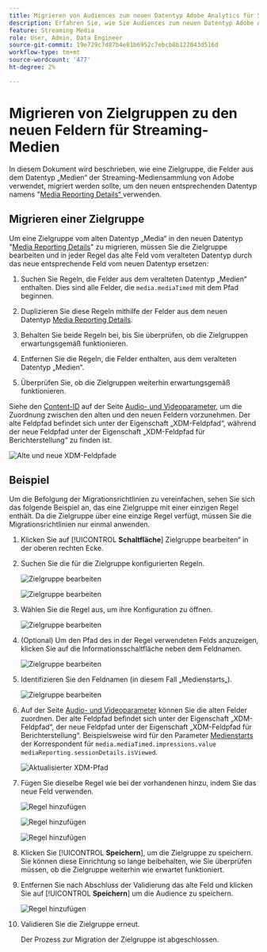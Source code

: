 ```yaml
---
title: Migrieren von Audiences zum neuen Datentyp Adobe Analytics für Streaming-Medien
description: Erfahren Sie, wie Sie Audiences zum neuen Datentyp Adobe Analytics für Streaming-Medien migrieren.
feature: Streaming Media
role: User, Admin, Data Engineer
source-git-commit: 19e729c7d87b4e81b6952c7ebcb8b122043d516d
workflow-type: tm+mt
source-wordcount: '477'
ht-degree: 2%

---
```


# Migrieren von Zielgruppen zu den neuen Feldern für Streaming-Medien

In diesem Dokument wird beschrieben, wie eine Zielgruppe, die Felder aus dem Datentyp „Medien“ der Streaming-Mediensammlung von Adobe verwendet, migriert werden sollte, um den neuen entsprechenden Datentyp namens &quot;[Media Reporting Details“ ](https://experienceleague.adobe.com/en/docs/experience-platform/xdm/data-types/media-reporting-details) verwenden.

## Migrieren einer Zielgruppe

Um eine Zielgruppe vom alten Datentyp „Media“ in den neuen Datentyp &quot;[Media Reporting Details](https://experienceleague.adobe.com/en/docs/experience-platform/xdm/data-types/media-reporting-details)&quot; zu migrieren, müssen Sie die Zielgruppe bearbeiten und in jeder Regel das alte Feld vom veralteten Datentyp durch das neue entsprechende Feld vom neuen Datentyp ersetzen:

1. Suchen Sie Regeln, die Felder aus dem veralteten Datentyp „Medien“ enthalten. Dies sind alle Felder, die `media.mediaTimed` mit dem Pfad beginnen.

1. Duplizieren Sie diese Regeln mithilfe der Felder aus dem neuen Datentyp [Media Reporting Details](https://experienceleague.adobe.com/en/docs/experience-platform/xdm/data-types/media-reporting-details).

1. Behalten Sie beide Regeln bei, bis Sie überprüfen, ob die Zielgruppen erwartungsgemäß funktionieren.

1. Entfernen Sie die Regeln, die Felder enthalten, aus dem veralteten Datentyp „Medien“.

1. Überprüfen Sie, ob die Zielgruppen weiterhin erwartungsgemäß funktionieren.

Siehe den [Content-ID](https://experienceleague.adobe.com/en/docs/media-analytics/using/implementation/variables/audio-video-parameters#content-id) auf der Seite [Audio- und Videoparameter](https://experienceleague.adobe.com/de/docs/media-analytics/using/implementation/variables/audio-video-parameters), um die Zuordnung zwischen den alten und den neuen Feldern vorzunehmen. Der alte Feldpfad befindet sich unter der Eigenschaft „XDM-Feldpfad“, während der neue Feldpfad unter der Eigenschaft „XDM-Feldpfad für Berichterstellung“ zu finden ist.

![Alte und neue XDM-Feldpfade](assets/field-paths-updated.jpeg)

## Beispiel

Um die Befolgung der Migrationsrichtlinien zu vereinfachen, sehen Sie sich das folgende Beispiel an, das eine Zielgruppe mit einer einzigen Regel enthält. Da die Zielgruppe über eine einzige Regel verfügt, müssen Sie die Migrationsrichtlinien nur einmal anwenden.

1. Klicken Sie auf [!UICONTROL **Schaltfläche**] Zielgruppe bearbeiten“ in der oberen rechten Ecke.

1. Suchen Sie die für die Zielgruppe konfigurierten Regeln.

   ![Zielgruppe bearbeiten](assets/audience-edit.jpeg)

   ![Zielgruppe bearbeiten](assets/audience-edit2.jpeg)

1. Wählen Sie die Regel aus, um ihre Konfiguration zu öffnen.

   ![Zielgruppe bearbeiten](assets/audience-edit3.jpeg)

1. (Optional) Um den Pfad des in der Regel verwendeten Felds anzuzeigen, klicken Sie auf die Informationsschaltfläche neben dem Feldnamen.

   ![Zielgruppe bearbeiten](assets/audience-edit4.jpeg)

1. Identifizieren Sie den Feldnamen (in diesem Fall „Medienstarts„).

   ![Zielgruppe bearbeiten](assets/audience-edit5.jpeg)

1. Auf der Seite [Audio- und Videoparameter](https://experienceleague.adobe.com/de/docs/media-analytics/using/implementation/variables/audio-video-parameters) können Sie die alten Felder zuordnen. Der alte Feldpfad befindet sich unter der Eigenschaft „XDM-Feldpfad“, der neue Feldpfad unter der Eigenschaft „XDM-Feldpfad für Berichterstellung“. Beispielsweise wird für den Parameter [Medienstarts](https://experienceleague.adobe.com/en/docs/media-analytics/using/implementation/variables/audio-video-parameters#media-starts) der Korrespondent für `media.mediaTimed.impressions.value` `mediaReporting.sessionDetails.isViewed`.

   ![Aktualisierter XDM-Pfad](assets/updated-xdm-path.jpeg)

1. Fügen Sie dieselbe Regel wie bei der vorhandenen hinzu, indem Sie das neue Feld verwenden.

   ![Regel hinzufügen](assets/add-rule.jpeg)

   ![Regel hinzufügen](assets/add-rule2.jpeg)

   ![Regel hinzufügen](assets/add-rule3.jpeg)

1. Klicken Sie [!UICONTROL **Speichern**], um die Zielgruppe zu speichern. Sie können diese Einrichtung so lange beibehalten, wie Sie überprüfen müssen, ob die Zielgruppe weiterhin wie erwartet funktioniert.

1. Entfernen Sie nach Abschluss der Validierung das alte Feld und klicken Sie auf [!UICONTROL **Speichern**] um die Audience zu speichern.

   ![Regel hinzufügen](assets/add-rule4.jpeg)

1. Validieren Sie die Zielgruppe erneut.

   Der Prozess zur Migration der Zielgruppe ist abgeschlossen.
